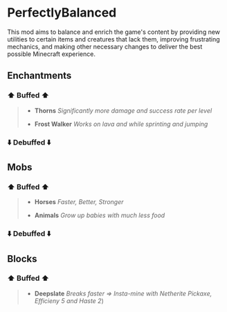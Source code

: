 
# PerfectlyBalanced

This mod aims to balance and enrich the game's content by providing new utilities to certain items and creatures that lack them, improving frustrating mechanics, and making other necessary changes to deliver the best possible Minecraft experience.



## Enchantments

### ⬆️ Buffed ⬆️

> - **Thorns** *Significantly more damage and success rate per level*
>
> 
> - **Frost Walker** *Works on lava and while sprinting and jumping*

### ⬇️ Debuffed ⬇️


## Mobs

### ⬆️ Buffed ⬆️

> - **Horses** *Faster, Better, Stronger*
>
>
> - **Animals** *Grow up babies with much less food*

### ⬇️ Debuffed ⬇️

## Blocks

### ⬆️ Buffed ⬆️

> - **Deepslate** *Breaks faster => Insta-mine with Netherite Pickaxe, Efficieny 5 and Haste 2*)